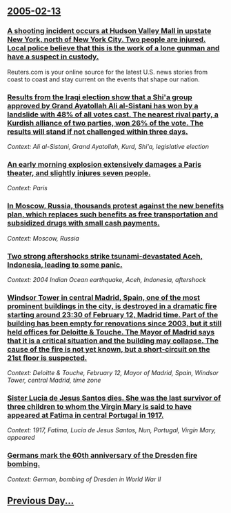 ## [2005-02-13](/news/2005/02/13/index.md)

### [ A shooting incident occurs at Hudson Valley Mall in upstate New York, north of New York City.  Two people are injured.  Local police believe that this is the work of a lone gunman and have a suspect in custody.  ](/news/2005/02/13/a-shooting-incident-occurs-at-hudson-valley-mall-in-upstate-new-york-north-of-new-york-city-two-people-are-injured-local-police-believ.md)
Reuters.com is your online source for the latest U.S. news stories from coast to coast and stay current on the events that shape our nation.

### [ Results from the Iraqi election show that a Shi'a group approved by Grand Ayatollah Ali al-Sistani has won by a landslide with 48% of all votes cast.  The nearest rival party, a Kurdish alliance of two parties, won 26% of the vote. The results will stand if not challenged within three days. ](/news/2005/02/13/results-from-the-iraqi-election-show-that-a-shi-a-group-approved-by-grand-ayatollah-ali-al-sistani-has-won-by-a-landslide-with-48-of-all-v.md)
_Context: Ali al-Sistani, Grand Ayatollah, Kurd, Shi'a, legislative election_

### [ An early morning explosion extensively damages a Paris theater, and slightly injures seven people. ](/news/2005/02/13/an-early-morning-explosion-extensively-damages-a-paris-theater-and-slightly-injures-seven-people.md)
_Context: Paris_

### [ In Moscow, Russia, thousands protest against the new benefits plan, which replaces such benefits as free transportation and subsidized drugs with small cash payments. ](/news/2005/02/13/in-moscow-russia-thousands-protest-against-the-new-benefits-plan-which-replaces-such-benefits-as-free-transportation-and-subsidized-drug.md)
_Context: Moscow, Russia_

### [ Two strong aftershocks strike tsunami-devastated Aceh, Indonesia, leading to some panic. ](/news/2005/02/13/two-strong-aftershocks-strike-tsunami-devastated-aceh-indonesia-leading-to-some-panic.md)
_Context: 2004 Indian Ocean earthquake, Aceh, Indonesia, aftershock_

### [ Windsor Tower in central Madrid, Spain, one of the most prominent buildings in the city, is destroyed in a dramatic fire starting around 23:30 of February 12, Madrid time. Part of the building has been empty for renovations since 2003, but it still held offices for Deloitte & Touche. The Mayor of Madrid says that it is a critical situation and the building may collapse. The cause of the fire is not yet known, but a short-circuit on the 21st floor is suspected. ](/news/2005/02/13/windsor-tower-in-central-madrid-spain-one-of-the-most-prominent-buildings-in-the-city-is-destroyed-in-a-dramatic-fire-starting-around-23.md)
_Context: Deloitte & Touche, February 12, Mayor of Madrid, Spain, Windsor Tower, central Madrid, time zone_

### [ Sister Lucia de Jesus Santos dies. She was the last survivor of three children to whom the Virgin Mary is said to have  appeared at  Fatima in central Portugal in 1917. ](/news/2005/02/13/sister-lucia-de-jesus-santos-dies-she-was-the-last-survivor-of-three-children-to-whom-the-virgin-mary-is-said-to-have-appeared-at-fatima.md)
_Context: 1917, Fatima, Lucia de Jesus Santos, Nun, Portugal, Virgin Mary, appeared_

### [ Germans mark the 60th anniversary of the Dresden fire bombing. ](/news/2005/02/13/germans-mark-the-60th-anniversary-of-the-dresden-fire-bombing.md)
_Context: German, bombing of Dresden in World War II_

## [Previous Day...](/news/2005/02/12/index.md)

